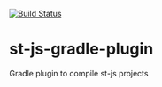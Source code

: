 [![Build Status](https://travis-ci.org/dzwicker/st-js-gradle-plugin.png)](https://travis-ci.org/dzwicker/st-js-gradle-plugin)

st-js-gradle-plugin
===================

Gradle plugin to compile st-js projects
